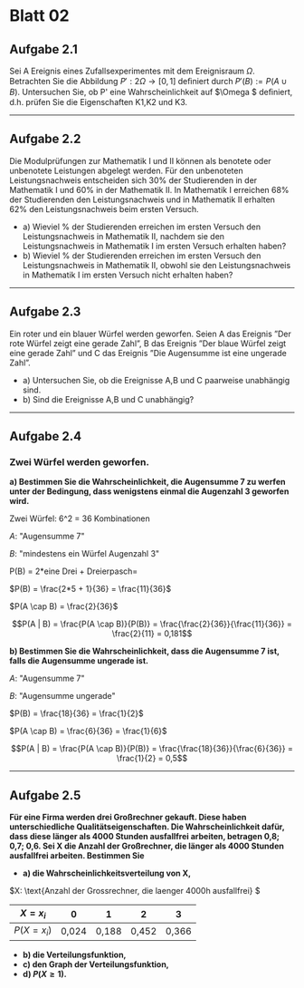 # Blatt 02
## Aufgabe 2.1
Sei A Ereignis eines Zufallsexperimentes mit dem Ereignisraum $\Omega$.
Betrachten Sie die Abbildung $P' : 2\Omega \rightarrow [0,1]$ deﬁniert durch $P'(B) := P(A\cup B)$.
Untersuchen Sie, ob P' eine Wahrscheinlichkeit auf $\Omega $ deﬁniert, d.h.
prüfen Sie die Eigenschaften K1,K2 und K3.

---

## Aufgabe 2.2
Die Modulprüfungen zur Mathematik I und II können als benotete oder unbenotete
Leistungen abgelegt werden. Für den unbenoteten Leistungsnachweis entscheiden
sich 30% der Studierenden in der Mathematik I und 60% in der Mathematik II.
In Mathematik I erreichen 68% der Studierenden den Leistungsnachweis und in
Mathematik II erhalten 62% den Leistungsnachweis beim ersten Versuch.
 * a) Wieviel % der Studierenden erreichen im ersten Versuch den
 Leistungsnachweis in Mathematik II, nachdem sie den Leistungsnachweis in
  Mathematik I im ersten Versuch erhalten haben?
 * b) Wieviel % der Studierenden erreichen im ersten Versuch den
  Leistungsnachweis in Mathematik II, obwohl sie den Leistungsnachweis
  in Mathematik I im ersten Versuch nicht erhalten haben?

---

## Aufgabe 2.3
Ein roter und ein blauer Würfel werden geworfen.
Seien A das Ereignis ”Der rote Würfel zeigt eine gerade Zahl”,
B das Ereignis ”Der blaue Würfel zeigt eine gerade Zahl” und C das
Ereignis ”Die Augensumme ist eine ungerade Zahl”.
* a) Untersuchen Sie, ob die Ereignisse A,B und C paarweise unabhängig sind.
* b) Sind die Ereignisse A,B und C unabhängig?

---

## Aufgabe 2.4
### Zwei Würfel werden geworfen.
**a) Bestimmen Sie die Wahrscheinlichkeit, die Augensumme 7 zu werfen unter
der Bedingung, dass wenigstens einmal die Augenzahl 3 geworfen wird.**

Zwei Würfel: 6^2 = 36 Kombinationen

$A:$ "Augensumme 7"

$B:$ "mindestens ein Würfel Augenzahl 3"

P(B) = 2*eine Drei + Dreierpasch=

$P(B) = \frac{2*5 + 1}{36} = \frac{11}{36}$

$P(A \cap B) = \frac{2}{36}$

$$P(A | B) = \frac{P(A \cap B)}{P(B)} = \frac{\frac{2}{36}}{\frac{11}{36}} = \frac{2}{11} = 0,181$$

**b) Bestimmen Sie die Wahrscheinlichkeit, dass die Augensumme 7 ist,
falls die Augensumme ungerade ist.**

$A:$ "Augensumme 7"

$B:$ "Augensumme ungerade"

$P(B) = \frac{18}{36} = \frac{1}{2}$

$P(A \cap B) = \frac{6}{36} = \frac{1}{6}$

$$P(A | B) = \frac{P(A \cap B)}{P(B)} = \frac{\frac{18}{36}}{\frac{6}{36}} = \frac{1}{2} = 0,5$$

---
## Aufgabe 2.5
**Für eine Firma werden drei Großrechner gekauft.
Diese haben unterschiedliche Qualitätseigenschaften.
Die Wahrscheinlichkeit dafür, dass diese länger als 4000 Stunden ausfallfrei
arbeiten, betragen 0,8; 0,7; 0,6. Sei X die Anzahl der Großrechner,
die länger als 4000 Stunden ausfallfrei arbeiten. Bestimmen Sie**

* **a) die Wahrscheinlichkeitsverteilung von X,**

$X: \text{Anzahl der Grossrechner, die laenger 4000h ausfallfrei} $

| $X = x_i$    |   $0$ |  $1$  |  $2$  |  $3$  |
| ------------ | :---: | :---: | :---: | :---: |
| $P(X = x_i)$ | 0,024 | 0,188 | 0,452 | 0,366 |


* **b) die Verteilungsfunktion,**
* **c) den Graph der Verteilungsfunktion,**
* **d) $P(X \ge 1)$.**

